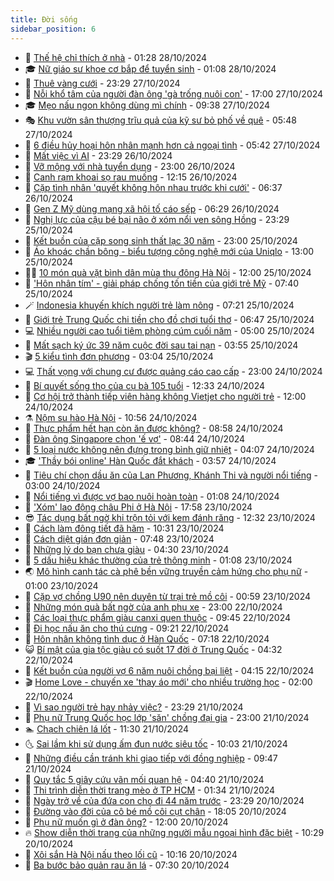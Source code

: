 ```yaml
---
title: Đời sống
sidebar_position: 6
---
```


<!-- vnexpress-doi-song:START -->
- 🚀 [Thế hệ chỉ thích ở nhà](https://vnexpress.net/the-he-chi-thich-o-nha-4808798.html) - 01:28 28/10/2024
- 🎓 [Nữ giáo sư khoe cơ bắp để tuyển sinh](https://vnexpress.net/nu-giao-su-khoe-co-bap-de-tuyen-sinh-4809059.html) - 01:08 28/10/2024
- 🚦 [Thuê vàng cưới](https://vnexpress.net/thue-vang-cuoi-4807507.html) - 23:29 27/10/2024
- 🦣 [Nỗi khổ tâm của người đàn ông &#39;gà trống nuôi con&#39;](https://vnexpress.net/noi-kho-tam-cua-nguoi-dan-ong-ga-trong-nuoi-con-4806296.html) - 17:00 27/10/2024
- 🎓 [Mẹo nấu ngon không dùng mì chính](https://vnexpress.net/meo-nau-ngon-khong-dung-mi-chinh-4809030.html) - 09:38 27/10/2024
- 🎭 [Khu vườn sân thượng trĩu quả của kỹ sư bỏ phố về quê](https://vnexpress.net/khu-vuon-san-thuong-triu-qua-cua-ky-su-bo-pho-ve-que-4808519.html) - 05:48 27/10/2024
- 🦅 [6 điều hủy hoại hôn nhân mạnh hơn cả ngoại tình](https://vnexpress.net/6-dieu-huy-hoai-hon-nhan-manh-hon-ca-ngoai-tinh-4808889.html) - 05:42 27/10/2024
- 🎃 [Mất việc vì AI](https://vnexpress.net/mat-viec-vi-ai-4808363.html) - 23:29 26/10/2024
- 💪 [Vỡ mộng với nhà tuyển dụng](https://vnexpress.net/vo-mong-voi-nha-tuyen-dung-4808783.html) - 23:00 26/10/2024
- 🐻 [Canh rạm khoai sọ rau muống](https://vnexpress.net/canh-ram-khoai-so-rau-muong-4808755.html) - 12:15 26/10/2024
- 🧠 [Cặp tình nhân &#39;quyết không hôn nhau trước khi cưới&#39;](https://vnexpress.net/cap-tinh-nhan-quyet-khong-hon-nhau-truoc-khi-cuoi-4808727.html) - 06:37 26/10/2024
- 🐘 [Gen Z Mỹ dùng mạng xã hội tố cáo sếp](https://vnexpress.net/gen-z-my-dung-mang-xa-hoi-to-cao-sep-4808449.html) - 06:29 26/10/2024
- 👹 [Nghị lực của cậu bé bại não ở xóm nổi ven sông Hồng](https://vnexpress.net/nghi-luc-cua-cau-be-bai-nao-o-xom-noi-ven-song-hong-4805456.html) - 23:29 25/10/2024
- 💂 [Kết buồn của cặp song sinh thất lạc 30 năm](https://vnexpress.net/ket-buon-cua-cap-song-sinh-that-lac-30-nam-4808489.html) - 23:00 25/10/2024
- 🦍 [Áo khoác chần bông - biểu tượng công nghệ mới của Uniqlo](https://vnexpress.net/ao-khoac-chan-bong-bieu-tuong-cong-nghe-moi-cua-uniqlo-4808525.html) - 13:00 25/10/2024
- 🧑‍🏫 [10 món quà vặt bình dân mùa thu đông Hà Nội](https://vnexpress.net/10-mon-qua-vat-binh-dan-mua-thu-dong-ha-noi-4808474.html) - 12:00 25/10/2024
- 🧰 [&#39;Hôn nhân tím&#39; - giải pháp chống tốn tiền của giới trẻ Mỹ](https://vnexpress.net/hon-nhan-tim-giai-phap-chong-ton-tien-cua-gioi-tre-my-4808410.html) - 07:40 25/10/2024
- 🪄 [Indonesia khuyến khích người trẻ làm nông](https://vnexpress.net/indonesia-khuyen-khich-nguoi-tre-lam-nong-4808351.html) - 07:21 25/10/2024
- 🐲 [Giới trẻ Trung Quốc chi tiền cho đồ chơi tuổi thơ](https://vnexpress.net/gioi-tre-trung-quoc-chi-tien-cho-do-choi-tuoi-tho-4808322.html) - 06:47 25/10/2024
- 💻 [Nhiều người cao tuổi tiêm phòng cúm cuối năm](https://vnexpress.net/nhieu-nguoi-cao-tuoi-tiem-phong-cum-cuoi-nam-4808243.html) - 05:00 25/10/2024
- 🐘 [Mất sạch ký ức 39 năm cuộc đời sau tai nạn](https://vnexpress.net/mat-sach-ky-uc-39-nam-cuoc-doi-sau-tai-nan-4808264.html) - 03:55 25/10/2024
- 🎬 [5 kiểu tình đơn phương](https://vnexpress.net/5-kieu-tinh-don-phuong-4806343.html) - 03:04 25/10/2024
- 💻 [Thất vọng với chung cư được quảng cáo cao cấp](https://vnexpress.net/that-vong-voi-chung-cu-duoc-quang-cao-cao-cap-4807729.html) - 23:00 24/10/2024
- 🧰 [Bí quyết sống thọ của cụ bà 105 tuổi](https://vnexpress.net/bi-quyet-song-tho-cua-cu-ba-105-tuoi-4808020.html) - 12:33 24/10/2024
- 🫣 [Cơ hội trở thành tiếp viên hàng không Vietjet cho người trẻ](https://vnexpress.net/co-hoi-tro-thanh-tiep-vien-hang-khong-vietjet-cho-nguoi-tre-4808098.html) - 12:00 24/10/2024
- ⚗️ [Nộm su hào Hà Nội](https://vnexpress.net/doi-song-cooking-nom-su-hao-ha-noi-4808062.html) - 10:56 24/10/2024
- 🌊 [Thực phẩm hết hạn còn ăn được không?](https://vnexpress.net/thuc-pham-het-han-con-an-duoc-khong-4807742.html) - 08:58 24/10/2024
- 💃 [Đàn ông Singapore chọn &#39;ế vợ&#39;](https://vnexpress.net/dan-ong-singapore-chon-e-vo-4807892.html) - 08:44 24/10/2024
- 🦆 [5 loại nước không nên đựng trong bình giữ nhiệt](https://vnexpress.net/5-loai-nuoc-khong-nen-dung-trong-binh-giu-nhiet-4807140.html) - 04:07 24/10/2024
- 🎓 [&#39;Thầy bói online&#39; Hàn Quốc đắt khách](https://vnexpress.net/thay-boi-online-han-quoc-dat-khach-4807769.html) - 03:57 24/10/2024
- 💪 [Tiêu chí chọn dầu ăn của Lan Phương, Khánh Thi và người nổi tiếng](https://vnexpress.net/tieu-chi-chon-dau-an-cua-lan-phuong-khanh-thi-va-nguoi-noi-tieng-4806569.html) - 03:00 24/10/2024
- 🤔 [Nổi tiếng vì được vợ bao nuôi hoàn toàn](https://vnexpress.net/noi-tieng-vi-duoc-vo-bao-nuoi-hoan-toan-4807748.html) - 01:08 24/10/2024
- 🧰 [&#39;Xóm&#39; lao động châu Phi ở Hà Nội](https://vnexpress.net/xom-lao-dong-chau-phi-o-ha-noi-4805054.html) - 17:58 23/10/2024
- 😎 [Tác dụng bất ngờ khi trộn tỏi với kem đánh răng](https://vnexpress.net/tac-dung-bat-ngo-khi-tron-toi-voi-kem-danh-rang-4807423.html) - 12:32 23/10/2024
- 🌮 [Cách làm đông tiết đã hãm](https://vnexpress.net/doi-song-cooking-cach-lam-dong-tiet-da-ham-4807547.html) - 10:31 23/10/2024
- 🧠 [Cách diệt gián đơn giản](https://vnexpress.net/cach-diet-gian-don-gian-4807347.html) - 07:48 23/10/2024
- 🎡 [Những lý do bạn chưa giàu](https://vnexpress.net/nhung-ly-do-ban-chua-giau-4806517.html) - 04:30 23/10/2024
- 🎡 [5 dấu hiệu khác thường của trẻ thông minh](https://vnexpress.net/5-dau-hieu-khac-thuong-cua-tre-thong-minh-4807169.html) - 01:08 23/10/2024
- 🌏 [Mô hình canh tác cà phê bền vững truyền cảm hứng cho phụ nữ](https://vnexpress.net/mo-hinh-canh-tac-ca-phe-ben-vung-truyen-cam-hung-cho-phu-nu-4799341.html) - 01:00 23/10/2024
- 🐻 [Cặp vợ chồng U90 nên duyên từ trại trẻ mồ côi](https://vnexpress.net/cap-vo-chong-u90-nen-duyen-tu-trai-tre-mo-coi-4807029.html) - 00:59 23/10/2024
- 💂 [Những món quà bất ngờ của anh phụ xe](https://vnexpress.net/nhung-mon-qua-bat-ngo-cua-anh-phu-xe-4807203.html) - 23:00 22/10/2024
- 🥸 [Các loại thực phẩm giàu canxi quen thuộc](https://vnexpress.net/cac-loai-thuc-pham-giau-canxi-quen-thuoc-4807137.html) - 09:45 22/10/2024
- 🌋 [Đi học nấu ăn cho thú cưng](https://vnexpress.net/di-hoc-nau-an-cho-thu-cung-4807042.html) - 09:21 22/10/2024
- 🦩 [Hôn nhân không tình dục ở Hàn Quốc](https://vnexpress.net/hon-nhan-khong-tinh-duc-o-han-quoc-4806956.html) - 07:18 22/10/2024
- 😺 [Bí mật của gia tộc giàu có suốt 17 đời ở Trung Quốc](https://vnexpress.net/bi-mat-cua-gia-toc-giau-co-suot-17-doi-o-trung-quoc-4806810.html) - 04:32 22/10/2024
- 🐻 [Kết buồn của người vợ 6 năm nuôi chồng bại liệt](https://vnexpress.net/ket-buon-cua-nguoi-vo-6-nam-nuoi-chong-bai-liet-4806952.html) - 04:15 22/10/2024
- 🎬 [Home Love - chuyến xe &#39;thay áo mới&#39; cho nhiều trường học](https://vnexpress.net/home-love-chuyen-xe-thay-ao-moi-cho-nhieu-truong-hoc-4801471.html) - 02:00 22/10/2024
- 🎊 [Vì sao người trẻ hay nhảy việc?](https://vnexpress.net/vi-sao-nguoi-tre-hay-nhay-viec-4805908.html) - 23:29 21/10/2024
- 💄 [Phụ nữ Trung Quốc học lớp &#39;săn&#39; chồng đại gia](https://vnexpress.net/phu-nu-trung-quoc-hoc-lop-san-chong-dai-gia-4806774.html) - 23:00 21/10/2024
- 🏊 [Chạch chiên lá lốt](https://vnexpress.net/doi-song-cooking-chach-chien-la-lot-4806762.html) - 11:30 21/10/2024
- 🌜 [Sai lầm khi sử dụng ấm đun nước siêu tốc](https://vnexpress.net/sai-lam-khi-su-dung-am-dun-nuoc-sieu-toc-4806302.html) - 10:03 21/10/2024
- 🤡 [Những điều cần tránh khi giao tiếp với đồng nghiệp](https://vnexpress.net/nhung-dieu-can-tranh-khi-giao-tiep-voi-dong-nghiep-4806308.html) - 09:47 21/10/2024
- 🥰 [Quy tắc 5 giây cứu vãn mối quan hệ](https://vnexpress.net/quy-tac-5-giay-cuu-van-moi-quan-he-4806317.html) - 04:40 21/10/2024
- 🦍 [Thi trình diễn thời trang mèo ở TP HCM](https://vnexpress.net/thi-trinh-dien-thoi-trang-meo-o-tp-hcm-4806283.html) - 01:34 21/10/2024
- 🫣 [Ngày trở về của đứa con cho đi 44 năm trước](https://vnexpress.net/ngay-tro-ve-cua-dua-con-cho-di-44-nam-truoc-4806068.html) - 23:29 20/10/2024
- 🚦 [Đường vào đời của cô bé mồ côi cụt chân](https://vnexpress.net/duong-vao-doi-cua-co-be-mo-coi-cut-chan-4805028.html) - 18:05 20/10/2024
- 🐘 [Phụ nữ muốn gì ở đàn ông?](https://vnexpress.net/phu-nu-muon-gi-o-dan-ong-4805904.html) - 12:00 20/10/2024
- 🔥 [Show diễn thời trang của những người mẫu ngoại hình đặc biệt](https://vnexpress.net/show-dien-thoi-trang-cua-nhung-nguoi-mau-ngoai-hinh-dac-biet-4806213.html) - 10:29 20/10/2024
- 🎃 [Xôi sắn Hà Nội nấu theo lối cũ](https://vnexpress.net/doi-song-cooking-xoi-san-ha-noi-nau-theo-loi-cu-4806303.html) - 10:16 20/10/2024
- 🥳 [Ba bước bảo quản rau ăn lá](https://vnexpress.net/doi-song-cooking-ba-buoc-bao-quan-rau-an-la-4802804.html) - 07:30 20/10/2024<!-- vnexpress-doi-song:END -->
